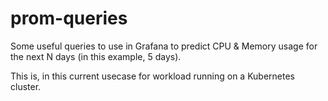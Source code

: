 # prom-queries
Some useful queries to use in Grafana to predict CPU & Memory usage for the next N days (in this example, 5 days).

This is, in this current usecase for workload running on a Kubernetes cluster.
